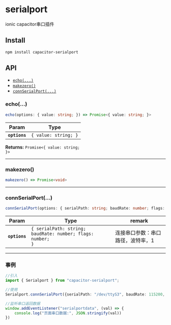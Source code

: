 # serialport

ionic capacitor串口插件

## Install

```bash
npm install capacitor-serialport
```

## API

<docgen-index>

* [`echo(...)`](#echo)
* [`makezero()`](#makezero)
* [`connSerialPort(...)`](#connserialport)

</docgen-index>

<docgen-api>
<!--Update the source file JSDoc comments and rerun docgen to update the docs below-->

### echo(...)

```typescript
echo(options: { value: string; }) => Promise<{ value: string; }>
```

| Param         | Type                            |
| ------------- | ------------------------------- |
| **`options`** | <code>{ value: string; }</code> |

**Returns:** <code>Promise&lt;{ value: string; }&gt;</code>

--------------------


### makezero()

```typescript
makezero() => Promise<void>
```

--------------------


### connSerialPort(...)

```typescript
connSerialPort(options: { serialPath: string; baudRate: number; flags: number; }) => Promise<void>
```

| Param         | Type                                                                  | remark |
| ------------- | --------------------------------------------------------------------- | -------------- |
| **`options`** | <code>{ serialPath: string; baudRate: number; flags: number; }</code> | 连接串口参数：串口路径，波特率，1 |

--------------------

### 事例
```typescript
//引入
import { Serialport } from "capacitor-serialport";

//使用
Serialport.connSerialPort({serialPath: "/dev/ttyS3", baudRate: 115200, flags: 0})

//监听串口返回数据
window.addEventListener("serialportdata", (val) => {
    console.log("页面串口数据:", JSON.stringify(val))
})

```

</docgen-api>
